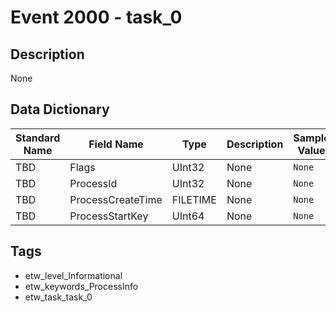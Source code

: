 # Event 2000 - task_0

## Description
None

## Data Dictionary
|Standard Name|Field Name|Type|Description|Sample Value|
|---|---|---|---|---|
|TBD|Flags|UInt32|None|`None`|
|TBD|ProcessId|UInt32|None|`None`|
|TBD|ProcessCreateTime|FILETIME|None|`None`|
|TBD|ProcessStartKey|UInt64|None|`None`|

## Tags
* etw_level_Informational
* etw_keywords_ProcessInfo
* etw_task_task_0